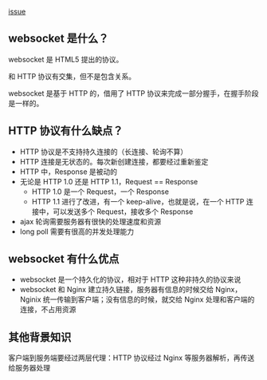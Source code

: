 [issue](https://github.com/hoperyy/blog/issues/41)

## websocket 是什么？

websocket 是 HTML5 提出的协议。

和 HTTP 协议有交集，但不是包含关系。

websocket 是基于 HTTP 的，借用了 HTTP 协议来完成一部分握手，在握手阶段是一样的。

## HTTP 协议有什么缺点？

+	HTTP 协议是不支持持久连接的（长连接、轮询不算）
+	HTTP 连接是无状态的。每次新创建连接，都要经过重新鉴定
+	HTTP 中，Response 是被动的
+	无论是 HTTP 1.0 还是 HTTP 1.1，Request == Response
	+	HTTP 1.0 是一个 Request，一个 Response
	+	HTTP 1.1 进行了改进，有一个 keep-alive，也就是说，在一个 HTTP 连接中，可以发送多个 Request，接收多个 Response
+	ajax 轮询需要服务器有很快的处理速度和资源
+	long poll 需要有很高的并发处理能力

## websocket 有什么优点

+	websocket 是一个持久化的协议，相对于 HTTP 这种非持久的协议来说
+	websocket 和 Nginx 建立持久链接，服务器有信息的时候交给 Nginx，Nginix 统一传输到客户端；没有信息的时候，就交给 Nginx 处理和客户端的连接，不占用资源

## 其他背景知识

客户端到服务端要经过两层代理：HTTP 协议经过 Nginx 等服务器解析，再传送给服务器处理
